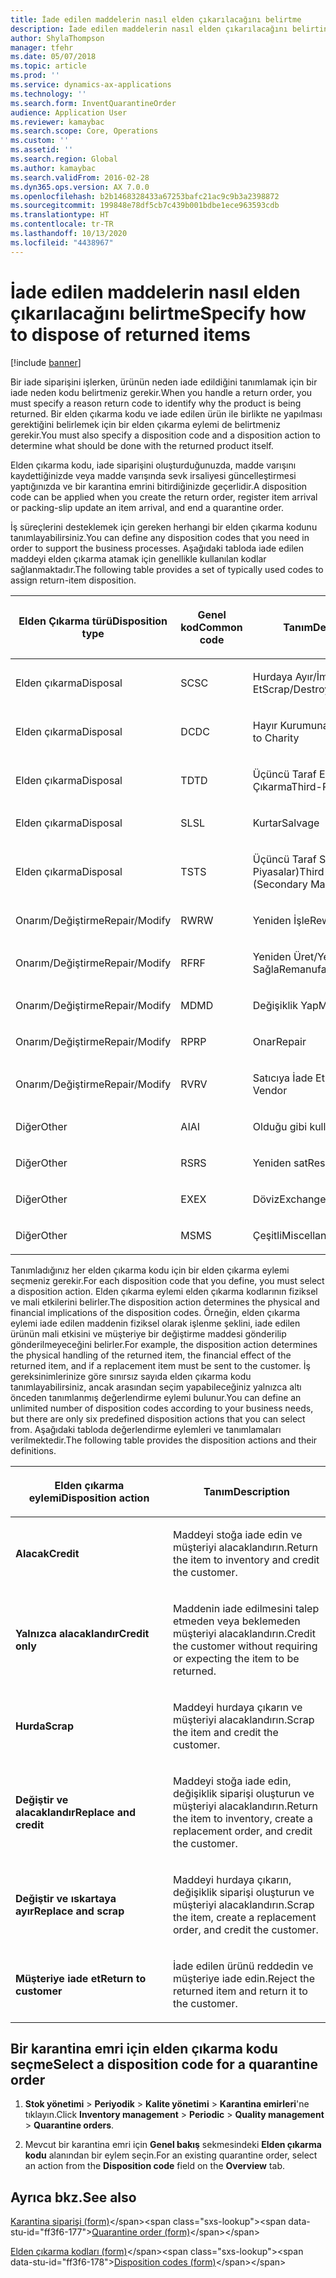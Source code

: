 ```yaml
---
title: İade edilen maddelerin nasıl elden çıkarılacağını belirtme
description: İade edilen maddelerin nasıl elden çıkarılacağını belirtin.
author: ShylaThompson
manager: tfehr
ms.date: 05/07/2018
ms.topic: article
ms.prod: ''
ms.service: dynamics-ax-applications
ms.technology: ''
ms.search.form: InventQuarantineOrder
audience: Application User
ms.reviewer: kamaybac
ms.search.scope: Core, Operations
ms.custom: ''
ms.assetid: ''
ms.search.region: Global
ms.author: kamaybac
ms.search.validFrom: 2016-02-28
ms.dyn365.ops.version: AX 7.0.0
ms.openlocfilehash: b2b1468328433a67253bafc21ac9c9b3a2398872
ms.sourcegitcommit: 199848e78df5cb7c439b001bdbe1ece963593cdb
ms.translationtype: HT
ms.contentlocale: tr-TR
ms.lasthandoff: 10/13/2020
ms.locfileid: "4438967"
---
```

# <a name="specify-how-to-dispose-of-returned-items"></a><span data-ttu-id="ff3f6-103">İade edilen maddelerin nasıl elden çıkarılacağını belirtme</span><span class="sxs-lookup"><span data-stu-id="ff3f6-103">Specify how to dispose of returned items</span></span> 

[!include [banner](../includes/banner.md)]


<span data-ttu-id="ff3f6-104">Bir iade siparişini işlerken, ürünün neden iade edildiğini tanımlamak için bir iade neden kodu belirtmeniz gerekir.</span><span class="sxs-lookup"><span data-stu-id="ff3f6-104">When you handle a return order, you must specify a reason return code to identify why the product is being returned.</span></span> <span data-ttu-id="ff3f6-105">Bir elden çıkarma kodu ve iade edilen ürün ile birlikte ne yapılması gerektiğini belirlemek için bir elden çıkarma eylemi de belirtmeniz gerekir.</span><span class="sxs-lookup"><span data-stu-id="ff3f6-105">You must also specify a disposition code and a disposition action to determine what should be done with the returned product itself.</span></span>

<span data-ttu-id="ff3f6-106">Elden çıkarma kodu, iade siparişini oluşturduğunuzda, madde varışını kaydettiğinizde veya madde varışında sevk irsaliyesi güncelleştirmesi yaptığınızda ve bir karantina emrini bitirdiğinizde geçerlidir.</span><span class="sxs-lookup"><span data-stu-id="ff3f6-106">A disposition code can be applied when you create the return order, register item arrival or packing-slip update an item arrival, and end a quarantine order.</span></span>

<span data-ttu-id="ff3f6-107">İş süreçlerini desteklemek için gereken herhangi bir elden çıkarma kodunu tanımlayabilirsiniz.</span><span class="sxs-lookup"><span data-stu-id="ff3f6-107">You can define any disposition codes that you need in order to support the business processes.</span></span> <span data-ttu-id="ff3f6-108">Aşağıdaki tabloda iade edilen maddeyi elden çıkarma atamak için genellikle kullanılan kodlar sağlanmaktadır.</span><span class="sxs-lookup"><span data-stu-id="ff3f6-108">The following table provides a set of typically used codes to assign return-item disposition.</span></span>

<table>
<colgroup>
<col style="width: 33%" />
<col style="width: 33%" />
<col style="width: 33%" />
</colgroup>
<thead>
<tr class="header">
<th><p><span data-ttu-id="ff3f6-109">Elden Çıkarma türü</span><span class="sxs-lookup"><span data-stu-id="ff3f6-109">Disposition type</span></span></p></th>
<th><p><span data-ttu-id="ff3f6-110">Genel kod</span><span class="sxs-lookup"><span data-stu-id="ff3f6-110">Common code</span></span></p></th>
<th><p><span data-ttu-id="ff3f6-111">Tanım</span><span class="sxs-lookup"><span data-stu-id="ff3f6-111">Description</span></span></p></th>
</tr>
</thead>
<tbody>
<tr class="odd">
<td><p><span data-ttu-id="ff3f6-112">Elden çıkarma</span><span class="sxs-lookup"><span data-stu-id="ff3f6-112">Disposal</span></span></p></td>
<td><p><span data-ttu-id="ff3f6-113">SC</span><span class="sxs-lookup"><span data-stu-id="ff3f6-113">SC</span></span></p></td>
<td><p><span data-ttu-id="ff3f6-114">Hurdaya Ayır/İmha Et</span><span class="sxs-lookup"><span data-stu-id="ff3f6-114">Scrap/Destroy</span></span></p></td>
</tr>
<tr class="even">
<td><p><span data-ttu-id="ff3f6-115">Elden çıkarma</span><span class="sxs-lookup"><span data-stu-id="ff3f6-115">Disposal</span></span></p></td>
<td><p><span data-ttu-id="ff3f6-116">DC</span><span class="sxs-lookup"><span data-stu-id="ff3f6-116">DC</span></span></p></td>
<td><p><span data-ttu-id="ff3f6-117">Hayır Kurumuna Bağışla</span><span class="sxs-lookup"><span data-stu-id="ff3f6-117">Donate to Charity</span></span></p></td>
</tr>
<tr class="odd">
<td><p><span data-ttu-id="ff3f6-118">Elden çıkarma</span><span class="sxs-lookup"><span data-stu-id="ff3f6-118">Disposal</span></span></p></td>
<td><p><span data-ttu-id="ff3f6-119">TD</span><span class="sxs-lookup"><span data-stu-id="ff3f6-119">TD</span></span></p></td>
<td><p><span data-ttu-id="ff3f6-120">Üçüncü Taraf Elden Çıkarma</span><span class="sxs-lookup"><span data-stu-id="ff3f6-120">Third-Party Disposal</span></span></p></td>
</tr>
<tr class="even">
<td><p><span data-ttu-id="ff3f6-121">Elden çıkarma</span><span class="sxs-lookup"><span data-stu-id="ff3f6-121">Disposal</span></span></p></td>
<td><p><span data-ttu-id="ff3f6-122">SL</span><span class="sxs-lookup"><span data-stu-id="ff3f6-122">SL</span></span></p></td>
<td><p><span data-ttu-id="ff3f6-123">Kurtar</span><span class="sxs-lookup"><span data-stu-id="ff3f6-123">Salvage</span></span></p></td>
</tr>
<tr class="odd">
<td><p><span data-ttu-id="ff3f6-124">Elden çıkarma</span><span class="sxs-lookup"><span data-stu-id="ff3f6-124">Disposal</span></span></p></td>
<td><p><span data-ttu-id="ff3f6-125">TS</span><span class="sxs-lookup"><span data-stu-id="ff3f6-125">TS</span></span></p></td>
<td><p><span data-ttu-id="ff3f6-126">Üçüncü Taraf Satışı (İkincil Piyasalar)</span><span class="sxs-lookup"><span data-stu-id="ff3f6-126">Third-Party Sale (Secondary Markets)</span></span></p></td>
</tr>
<tr class="even">
<td><p><span data-ttu-id="ff3f6-127">Onarım/Değiştirme</span><span class="sxs-lookup"><span data-stu-id="ff3f6-127">Repair/Modify</span></span></p></td>
<td><p><span data-ttu-id="ff3f6-128">RW</span><span class="sxs-lookup"><span data-stu-id="ff3f6-128">RW</span></span></p></td>
<td><p><span data-ttu-id="ff3f6-129">Yeniden İşle</span><span class="sxs-lookup"><span data-stu-id="ff3f6-129">Rework</span></span></p></td>
</tr>
<tr class="odd">
<td><p><span data-ttu-id="ff3f6-130">Onarım/Değiştirme</span><span class="sxs-lookup"><span data-stu-id="ff3f6-130">Repair/Modify</span></span></p></td>
<td><p><span data-ttu-id="ff3f6-131">RF</span><span class="sxs-lookup"><span data-stu-id="ff3f6-131">RF</span></span></p></td>
<td><p><span data-ttu-id="ff3f6-132">Yeniden Üret/Yeniden Sağla</span><span class="sxs-lookup"><span data-stu-id="ff3f6-132">Remanufacture/Refurbish</span></span></p></td>
</tr>
<tr class="even">
<td><p><span data-ttu-id="ff3f6-133">Onarım/Değiştirme</span><span class="sxs-lookup"><span data-stu-id="ff3f6-133">Repair/Modify</span></span></p></td>
<td><p><span data-ttu-id="ff3f6-134">MD</span><span class="sxs-lookup"><span data-stu-id="ff3f6-134">MD</span></span></p></td>
<td><p><span data-ttu-id="ff3f6-135">Değişiklik Yap</span><span class="sxs-lookup"><span data-stu-id="ff3f6-135">Modify</span></span></p></td>
</tr>
<tr class="odd">
<td><p><span data-ttu-id="ff3f6-136">Onarım/Değiştirme</span><span class="sxs-lookup"><span data-stu-id="ff3f6-136">Repair/Modify</span></span></p></td>
<td><p><span data-ttu-id="ff3f6-137">RP</span><span class="sxs-lookup"><span data-stu-id="ff3f6-137">RP</span></span></p></td>
<td><p><span data-ttu-id="ff3f6-138">Onar</span><span class="sxs-lookup"><span data-stu-id="ff3f6-138">Repair</span></span></p></td>
</tr>
<tr class="even">
<td><p><span data-ttu-id="ff3f6-139">Onarım/Değiştirme</span><span class="sxs-lookup"><span data-stu-id="ff3f6-139">Repair/Modify</span></span></p></td>
<td><p><span data-ttu-id="ff3f6-140">RV</span><span class="sxs-lookup"><span data-stu-id="ff3f6-140">RV</span></span></p></td>
<td><p><span data-ttu-id="ff3f6-141">Satıcıya İade Et</span><span class="sxs-lookup"><span data-stu-id="ff3f6-141">Return to Vendor</span></span></p></td>
</tr>
<tr class="odd">
<td><p><span data-ttu-id="ff3f6-142">Diğer</span><span class="sxs-lookup"><span data-stu-id="ff3f6-142">Other</span></span></p></td>
<td><p><span data-ttu-id="ff3f6-143">AI</span><span class="sxs-lookup"><span data-stu-id="ff3f6-143">AI</span></span></p></td>
<td><p><span data-ttu-id="ff3f6-144">Olduğu gibi kullan</span><span class="sxs-lookup"><span data-stu-id="ff3f6-144">Use as is</span></span></p></td>
</tr>
<tr class="even">
<td><p><span data-ttu-id="ff3f6-145">Diğer</span><span class="sxs-lookup"><span data-stu-id="ff3f6-145">Other</span></span></p></td>
<td><p><span data-ttu-id="ff3f6-146">RS</span><span class="sxs-lookup"><span data-stu-id="ff3f6-146">RS</span></span></p></td>
<td><p><span data-ttu-id="ff3f6-147">Yeniden sat</span><span class="sxs-lookup"><span data-stu-id="ff3f6-147">Resale</span></span></p></td>
</tr>
<tr class="odd">
<td><p><span data-ttu-id="ff3f6-148">Diğer</span><span class="sxs-lookup"><span data-stu-id="ff3f6-148">Other</span></span></p></td>
<td><p><span data-ttu-id="ff3f6-149">EX</span><span class="sxs-lookup"><span data-stu-id="ff3f6-149">EX</span></span></p></td>
<td><p><span data-ttu-id="ff3f6-150">Döviz</span><span class="sxs-lookup"><span data-stu-id="ff3f6-150">Exchange</span></span></p></td>
</tr>
<tr class="even">
<td><p><span data-ttu-id="ff3f6-151">Diğer</span><span class="sxs-lookup"><span data-stu-id="ff3f6-151">Other</span></span></p></td>
<td><p><span data-ttu-id="ff3f6-152">MS</span><span class="sxs-lookup"><span data-stu-id="ff3f6-152">MS</span></span></p></td>
<td><p><span data-ttu-id="ff3f6-153">Çeşitli</span><span class="sxs-lookup"><span data-stu-id="ff3f6-153">Miscellaneous</span></span></p></td>
</tr>
</tbody>
</table>


<span data-ttu-id="ff3f6-154">Tanımladığınız her elden çıkarma kodu için bir elden çıkarma eylemi seçmeniz gerekir.</span><span class="sxs-lookup"><span data-stu-id="ff3f6-154">For each disposition code that you define, you must select a disposition action.</span></span> <span data-ttu-id="ff3f6-155">Elden çıkarma eylemi elden çıkarma kodlarının fiziksel ve mali etkilerini belirler.</span><span class="sxs-lookup"><span data-stu-id="ff3f6-155">The disposition action determines the physical and financial implications of the disposition codes.</span></span> <span data-ttu-id="ff3f6-156">Örneğin, elden çıkarma eylemi iade edilen maddenin fiziksel olarak işlenme şeklini, iade edilen ürünün mali etkisini ve müşteriye bir değiştirme maddesi gönderilip gönderilmeyeceğini belirler.</span><span class="sxs-lookup"><span data-stu-id="ff3f6-156">For example, the disposition action determines the physical handling of the returned item, the financial effect of the returned item, and if a replacement item must be sent to the customer.</span></span> <span data-ttu-id="ff3f6-157">İş gereksinimlerinize göre sınırsız sayıda elden çıkarma kodu tanımlayabilirsiniz, ancak arasından seçim yapabileceğiniz yalnızca altı önceden tanımlanmış değerlendirme eylemi bulunur.</span><span class="sxs-lookup"><span data-stu-id="ff3f6-157">You can define an unlimited number of disposition codes according to your business needs, but there are only six predefined disposition actions that you can select from.</span></span> <span data-ttu-id="ff3f6-158">Aşağıdaki tabloda değerlendirme eylemleri ve tanımlamaları verilmektedir.</span><span class="sxs-lookup"><span data-stu-id="ff3f6-158">The following table provides the disposition actions and their definitions.</span></span>

<table>
<colgroup>
<col style="width: 50%" />
<col style="width: 50%" />
</colgroup>
<thead>
<tr class="header">
<th><p><span data-ttu-id="ff3f6-159">Elden çıkarma eylemi</span><span class="sxs-lookup"><span data-stu-id="ff3f6-159">Disposition action</span></span></p></th>
<th><p><span data-ttu-id="ff3f6-160">Tanım</span><span class="sxs-lookup"><span data-stu-id="ff3f6-160">Description</span></span></p></th>
</tr>
</thead>
<tbody>
<tr class="odd">
<td><p><span data-ttu-id="ff3f6-161"><strong>Alacak</strong></span><span class="sxs-lookup"><span data-stu-id="ff3f6-161"><strong>Credit</strong></span></span></p></td>
<td><p><span data-ttu-id="ff3f6-162">Maddeyi stoğa iade edin ve müşteriyi alacaklandırın.</span><span class="sxs-lookup"><span data-stu-id="ff3f6-162">Return the item to inventory and credit the customer.</span></span></p></td>
</tr>
<tr class="even">
<td><p><span data-ttu-id="ff3f6-163"><strong>Yalnızca alacaklandır</strong></span><span class="sxs-lookup"><span data-stu-id="ff3f6-163"><strong>Credit only</strong></span></span></p></td>
<td><p><span data-ttu-id="ff3f6-164">Maddenin iade edilmesini talep etmeden veya beklemeden müşteriyi alacaklandırın.</span><span class="sxs-lookup"><span data-stu-id="ff3f6-164">Credit the customer without requiring or expecting the item to be returned.</span></span></p></td>
</tr>
<tr class="odd">
<td><p><span data-ttu-id="ff3f6-165"><strong>Hurda</strong></span><span class="sxs-lookup"><span data-stu-id="ff3f6-165"><strong>Scrap</strong></span></span></p></td>
<td><p><span data-ttu-id="ff3f6-166">Maddeyi hurdaya çıkarın ve müşteriyi alacaklandırın.</span><span class="sxs-lookup"><span data-stu-id="ff3f6-166">Scrap the item and credit the customer.</span></span></p></td>
</tr>
<tr class="even">
<td><p><span data-ttu-id="ff3f6-167"><strong>Değiştir ve alacaklandır</strong></span><span class="sxs-lookup"><span data-stu-id="ff3f6-167"><strong>Replace and credit</strong></span></span></p></td>
<td><p><span data-ttu-id="ff3f6-168">Maddeyi stoğa iade edin, değişiklik siparişi oluşturun ve müşteriyi alacaklandırın.</span><span class="sxs-lookup"><span data-stu-id="ff3f6-168">Return the item to inventory, create a replacement order, and credit the customer.</span></span></p></td>
</tr>
<tr class="odd">
<td><p><span data-ttu-id="ff3f6-169"><strong>Değiştir ve ıskartaya ayır</strong></span><span class="sxs-lookup"><span data-stu-id="ff3f6-169"><strong>Replace and scrap</strong></span></span></p></td>
<td><p><span data-ttu-id="ff3f6-170">Maddeyi hurdaya çıkarın, değişiklik siparişi oluşturun ve müşteriyi alacaklandırın.</span><span class="sxs-lookup"><span data-stu-id="ff3f6-170">Scrap the item, create a replacement order, and credit the customer.</span></span></p></td>
</tr>
<tr class="even">
<td><p><span data-ttu-id="ff3f6-171"><strong>Müşteriye iade et</strong></span><span class="sxs-lookup"><span data-stu-id="ff3f6-171"><strong>Return to customer</strong></span></span></p></td>
<td><p><span data-ttu-id="ff3f6-172">İade edilen ürünü reddedin ve müşteriye iade edin.</span><span class="sxs-lookup"><span data-stu-id="ff3f6-172">Reject the returned item and return it to the customer.</span></span></p></td>
</tr>
</tbody>
</table>


## <a name="select-a-disposition-code-for-a-quarantine-order"></a><span data-ttu-id="ff3f6-173">Bir karantina emri için elden çıkarma kodu seçme</span><span class="sxs-lookup"><span data-stu-id="ff3f6-173">Select a disposition code for a quarantine order</span></span>

1.  <span data-ttu-id="ff3f6-174">**Stok yönetimi** \> **Periyodik** \> **Kalite yönetimi** \> **Karantina emirleri**'ne tıklayın.</span><span class="sxs-lookup"><span data-stu-id="ff3f6-174">Click **Inventory management** \> **Periodic** \> **Quality management** \> **Quarantine orders**.</span></span>

2.  <span data-ttu-id="ff3f6-175">Mevcut bir karantina emri için **Genel bakış** sekmesindeki **Elden çıkarma kodu** alanından bir eylem seçin.</span><span class="sxs-lookup"><span data-stu-id="ff3f6-175">For an existing quarantine order, select an action from the **Disposition code** field on the **Overview** tab.</span></span>



## <a name="see-also"></a><span data-ttu-id="ff3f6-176">Ayrıca bkz.</span><span class="sxs-lookup"><span data-stu-id="ff3f6-176">See also</span></span>

<span data-ttu-id="ff3f6-177">[Karantina siparişi (form)](https://technet.microsoft.com/library/aa554073(v=ax.60))</span><span class="sxs-lookup"><span data-stu-id="ff3f6-177">[Quarantine order (form)](https://technet.microsoft.com/library/aa554073(v=ax.60))</span></span>

<span data-ttu-id="ff3f6-178">[Elden çıkarma kodları (form)](https://technet.microsoft.com/library/hh597113\(v=ax.60\))</span><span class="sxs-lookup"><span data-stu-id="ff3f6-178">[Disposition codes (form)](https://technet.microsoft.com/library/hh597113\(v=ax.60\))</span></span>

  



